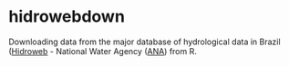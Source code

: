 # hidrowebdown
Downloading data from the major database of hydrological data in Brazil ([Hidroweb](http://hidroweb.ana.gov.br) - National Water Agency ([ANA](www.ana.gov.br)) from R.

